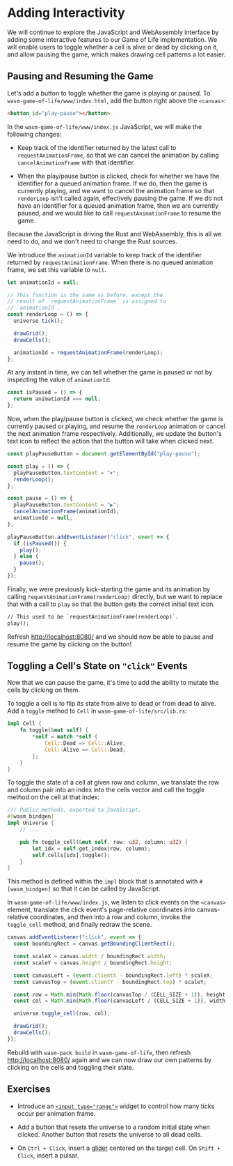 # Adding Interactivity

We will continue to explore the JavaScript and WebAssembly interface by adding
some interactive features to our Game of Life implementation. We will enable
users to toggle whether a cell is alive or dead by clicking on it, and
allow pausing the game, which makes drawing cell patterns a lot easier.

## Pausing and Resuming the Game

Let's add a button to toggle whether the game is playing or paused. To
`wasm-game-of-life/www/index.html`, add the button right above the `<canvas>`:

```html
<button id="play-pause"></button>
```

In the `wasm-game-of-life/www/index.js` JavaScript, we will make the following
changes:

* Keep track of the identifier returned by the latest call to
  `requestAnimationFrame`, so that we can cancel the animation by calling
  `cancelAnimationFrame` with that identifier.

* When the play/pause button is clicked, check for whether we have the
  identifier for a queued animation frame. If we do, then the game is currently
  playing, and we want to cancel the animation frame so that `renderLoop` isn't
  called again, effectively pausing the game. If we do not have an identifier
  for a queued animation frame, then we are currently paused, and we would like
  to call `requestAnimationFrame` to resume the game.

Because the JavaScript is driving the Rust and WebAssembly, this is all we need
to do, and we don't need to change the Rust sources.

We introduce the `animationId` variable to keep track of the identifier returned
by `requestAnimationFrame`. When there is no queued animation frame, we set this
variable to `null`.

```js
let animationId = null;

// This function is the same as before, except the
// result of `requestAnimationFrame` is assigned to
// `animationId`.
const renderLoop = () => {
  universe.tick();

  drawGrid();
  drawCells();

  animationId = requestAnimationFrame(renderLoop);
};
```

At any instant in time, we can tell whether the game is paused or not by
inspecting the value of `animationId`:

```js
const isPaused = () => {
  return animationId === null;
};
```

Now, when the play/pause button is clicked, we check whether the game is
currently paused or playing, and resume the `renderLoop` animation or cancel the
next animation frame respectively. Additionally, we update the button's text
icon to reflect the action that the button will take when clicked next.

```js
const playPauseButton = document.getElementById("play-pause");

const play = () => {
  playPauseButton.textContent = "⏸";
  renderLoop();
};

const pause = () => {
  playPauseButton.textContent = "▶";
  cancelAnimationFrame(animationId);
  animationId = null;
};

playPauseButton.addEventListener("click", event => {
  if (isPaused()) {
    play();
  } else {
    pause();
  }
});
```

Finally, we were previously kick-starting the game and its animation by calling
`requestAnimationFrame(renderLoop)` directly, but we want to replace that with a
call to `play` so that the button gets the correct initial text icon.

```diff
// This used to be `requestAnimationFrame(renderLoop)`.
play();
```

Refresh [http://localhost:8080/](http://localhost:8080/) and we should now be
able to pause and resume the game by clicking on the button!

## Toggling a Cell's State on `"click"` Events

Now that we can pause the game, it's time to add the ability to mutate the cells
by clicking on them.

To toggle a cell is to flip its state from alive to dead or from dead to
alive. Add a `toggle` method to `Cell` in `wasm-game-of-life/src/lib.rs`:

```rust
impl Cell {
    fn toggle(&mut self) {
        *self = match *self {
            Cell::Dead => Cell::Alive,
            Cell::Alive => Cell::Dead,
        };
    }
}
```

To toggle the state of a cell at given row and column, we translate the row and
column pair into an index into the cells vector and call the toggle method on
the cell at that index:

```rust
/// Public methods, exported to JavaScript.
#[wasm_bindgen]
impl Universe {
    // ...

    pub fn toggle_cell(&mut self, row: u32, column: u32) {
        let idx = self.get_index(row, column);
        self.cells[idx].toggle();
    }
}
```

This method is defined within the `impl` block that is annotated with
`#[wasm_bindgen]` so that it can be called by JavaScript.

In `wasm-game-of-life/www/index.js`, we listen to click events on the `<canvas>`
element, translate the click event's page-relative coordinates into
canvas-relative coordinates, and then into a row and column, invoke the
`toggle_cell` method, and finally redraw the scene.

```js
canvas.addEventListener("click", event => {
  const boundingRect = canvas.getBoundingClientRect();

  const scaleX = canvas.width / boundingRect.width;
  const scaleY = canvas.height / boundingRect.height;

  const canvasLeft = (event.clientX - boundingRect.left) * scaleX;
  const canvasTop = (event.clientY - boundingRect.top) * scaleY;

  const row = Math.min(Math.floor(canvasTop / (CELL_SIZE + 1)), height - 1);
  const col = Math.min(Math.floor(canvasLeft / (CELL_SIZE + 1)), width - 1);

  universe.toggle_cell(row, col);

  drawGrid();
  drawCells();
});
```

Rebuild with `wasm-pack build` in `wasm-game-of-life`, then refresh
[http://localhost:8080/](http://localhost:8080/) again and we can now draw our
own patterns by clicking on the cells and toggling their state.

## Exercises

* Introduce an [`<input type="range">`][input-range] widget to control how many
  ticks occur per animation frame.

* Add a button that resets the universe to a random initial state when
  clicked. Another button that resets the universe to all dead cells.

* On `Ctrl + Click`, insert a
  [glider](https://en.wikipedia.org/wiki/Glider_(Conway%27s_Life)) centered on
  the target cell. On `Shift + Click`, insert a pulsar.

[input-range]: https://developer.mozilla.org/en-US/docs/Web/HTML/Element/input/range
